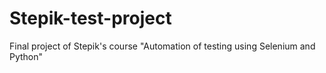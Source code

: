 # Stepik-test-project
Final project of Stepik's course "Automation of testing using Selenium and Python"
